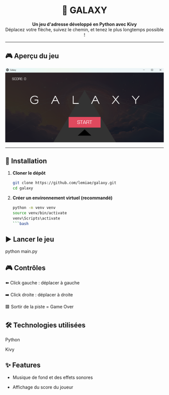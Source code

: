 <h1 align="center">🌌 GALAXY</h1>

<p align="center">
  <b>Un jeu d'adresse développé en Python avec Kivy</b><br>
  Déplacez votre flèche, suivez le chemin, et tenez le plus longtemps possible !
</p>

---

## 🎮 Aperçu du jeu

<p align="center">
  <img src="./images/galaxy_game.png" alt="Galaxy Screenshot" width="600"/>
</p>

---

## 🚀 Installation

1. **Cloner le dépôt**
   ```bash
   git clone https://github.com/lemiae/galaxy.git
   cd galaxy


2. **Créer un environnement virtuel (recommandé)**
   ```bash
   python -m venv venv
   source venv/bin/activate
   venv\Scripts\activate
   ```bash


## ▶️ Lancer le jeu
python main.py

## 🎮 Contrôles

⬅️ Click gauche : déplacer à gauche

➡️ Click droite : déplacer à droite

🟥 Sortir de la piste = Game Over

## 🛠️ Technologies utilisées

Python

Kivy

## ✨ Features

- Musique de fond et des effets sonores

- Affichage du score du joueur

